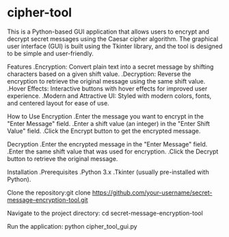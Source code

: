 ﻿# cipher-tool
This is a Python-based GUI application that allows users to encrypt and decrypt secret messages using the Caesar cipher algorithm. The graphical user interface (GUI) is built using the Tkinter library, and the tool is designed to be simple and user-friendly.

Features
.Encryption: Convert plain text into a secret message by shifting characters based on a given shift value.
.Decryption: Reverse the encryption to retrieve the original message using the same shift value.
.Hover Effects: Interactive buttons with hover effects for improved user experience.
.Modern and Attractive UI: Styled with modern colors, fonts, and centered layout for ease of use.

How to Use
Encryption
.Enter the message you want to encrypt in the "Enter Message" field.
.Enter a shift value (an integer) in the "Enter Shift Value" field.
.Click the Encrypt button to get the encrypted message.

Decryption
.Enter the encrypted message in the "Enter Message" field.
.Enter the same shift value that was used for encryption.
.Click the Decrypt button to retrieve the original message.

Installation
.Prerequisites
.Python 3.x
.Tkinter (usually pre-installed with Python).


Clone the repository:git clone https://github.com/your-username/secret-message-encryption-tool.git


Navigate to the project directory: cd secret-message-encryption-tool


Run the application: python cipher_tool_gui.py
